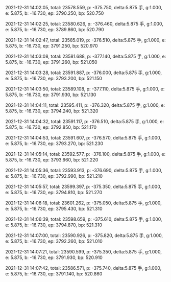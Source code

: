 2021-12-31 14:02:05, total: 23578.559, p: -375.750, delta:5.875 手, g:1.000, e: 5.875, b: -16.730, ep: 3790.250, bp: 520.750

2021-12-31 14:02:25, total: 23580.626, p: -376.460, delta:5.875 手, g:1.000, e: 5.875, b: -16.730, ep: 3789.860, bp: 520.790

2021-12-31 14:02:47, total: 23585.019, p: -376.510, delta:5.875 手, g:1.000, e: 5.875, b: -16.730, ep: 3791.250, bp: 520.970

2021-12-31 14:03:08, total: 23581.688, p: -377.140, delta:5.875 手, g:1.000, e: 5.875, b: -16.730, ep: 3791.260, bp: 521.050

2021-12-31 14:03:28, total: 23591.887, p: -376.000, delta:5.875 手, g:1.000, e: 5.875, b: -16.730, ep: 3793.200, bp: 521.150

2021-12-31 14:03:50, total: 23589.108, p: -377.110, delta:5.875 手, g:1.000, e: 5.875, b: -16.730, ep: 3791.930, bp: 521.130

2021-12-31 14:04:11, total: 23595.411, p: -376.320, delta:5.875 手, g:1.000, e: 5.875, b: -16.730, ep: 3794.240, bp: 521.320

2021-12-31 14:04:32, total: 23591.117, p: -376.510, delta:5.875 手, g:1.000, e: 5.875, b: -16.730, ep: 3792.850, bp: 521.170

2021-12-31 14:04:53, total: 23591.607, p: -376.570, delta:5.875 手, g:1.000, e: 5.875, b: -16.730, ep: 3793.270, bp: 521.230

2021-12-31 14:05:14, total: 23592.577, p: -376.100, delta:5.875 手, g:1.000, e: 5.875, b: -16.730, ep: 3793.660, bp: 521.220

2021-12-31 14:05:36, total: 23593.913, p: -376.690, delta:5.875 手, g:1.000, e: 5.875, b: -16.730, ep: 3792.990, bp: 521.210

2021-12-31 14:05:57, total: 23599.397, p: -375.350, delta:5.875 手, g:1.000, e: 5.875, b: -16.730, ep: 3794.810, bp: 521.270

2021-12-31 14:06:18, total: 23601.262, p: -375.050, delta:5.875 手, g:1.000, e: 5.875, b: -16.730, ep: 3795.430, bp: 521.310

2021-12-31 14:06:39, total: 23598.659, p: -375.610, delta:5.875 手, g:1.000, e: 5.875, b: -16.730, ep: 3794.870, bp: 521.310

2021-12-31 14:07:00, total: 23590.926, p: -375.820, delta:5.875 手, g:1.000, e: 5.875, b: -16.730, ep: 3792.260, bp: 521.010

2021-12-31 14:07:21, total: 23590.599, p: -375.350, delta:5.875 手, g:1.000, e: 5.875, b: -16.730, ep: 3791.930, bp: 520.910

2021-12-31 14:07:42, total: 23586.571, p: -375.740, delta:5.875 手, g:1.000, e: 5.875, b: -16.730, ep: 3791.140, bp: 520.860